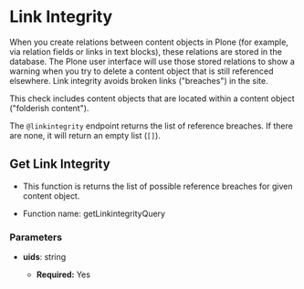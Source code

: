 # Link Integrity

When you create relations between content objects in Plone (for example, via relation fields or links in text blocks), these relations are stored in the database.
The Plone user interface will use those stored relations to show a warning when you try to delete a content object that is still referenced elsewhere.
Link integrity avoids broken links ("breaches") in the site.

This check includes content objects that are located within a content object ("folderish content").

The `@linkintegrity` endpoint returns the list of reference breaches.
If there are none, it will return an empty list (`[]`).

## Get Link Integrity

- This function is returns the list of possible reference breaches for given content object.

- Function name: getLinkintegrityQuery

### Parameters

- **uids**: string

  - **Required:** Yes
